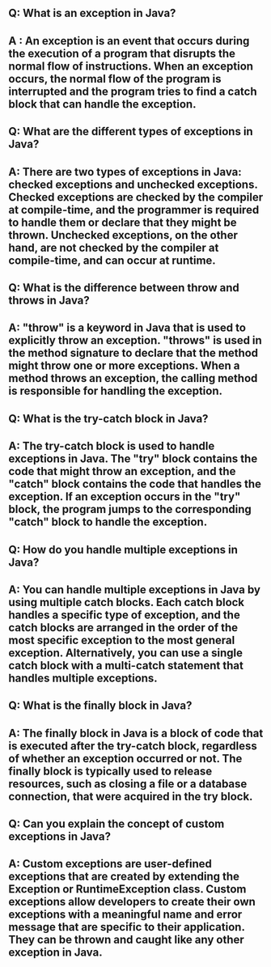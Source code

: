 ## Q: What is an exception in Java?

A : 
An exception is an event that occurs during the execution of a program that disrupts the normal flow of instructions. When an exception occurs, the normal flow of the program is interrupted and the program tries to find a catch block that can handle the exception.
---
## Q: What are the different types of exceptions in Java?
A: 
There are two types of exceptions in Java: checked exceptions and unchecked exceptions. Checked exceptions are checked by the compiler at compile-time, and the programmer is required to handle them or declare that they might be thrown. Unchecked exceptions, on the other hand, are not checked by the compiler at compile-time, and can occur at runtime.
---
## Q: What is the difference between throw and throws in Java?
A: 
"throw" is a keyword in Java that is used to explicitly throw an exception. "throws" is used in the method signature to declare that the method might throw one or more exceptions. When a method throws an exception, the calling method is responsible for handling the exception.
---
## Q: What is the try-catch block in Java?
A: 
The try-catch block is used to handle exceptions in Java. The "try" block contains the code that might throw an exception, and the "catch" block contains the code that handles the exception. If an exception occurs in the "try" block, the program jumps to the corresponding "catch" block to handle the exception.
---
## Q: How do you handle multiple exceptions in Java?
A: 
You can handle multiple exceptions in Java by using multiple catch blocks. Each catch block handles a specific type of exception, and the catch blocks are arranged in the order of the most specific exception to the most general exception. Alternatively, you can use a single catch block with a multi-catch statement that handles multiple exceptions.
---
## Q: What is the finally block in Java?
A: 
The finally block in Java is a block of code that is executed after the try-catch block, regardless of whether an exception occurred or not. The finally block is typically used to release resources, such as closing a file or a database connection, that were acquired in the try block.
---
## Q: Can you explain the concept of custom exceptions in Java?
A: 
Custom exceptions are user-defined exceptions that are created by extending the Exception or RuntimeException class. Custom exceptions allow developers to create their own exceptions with a meaningful name and error message that are specific to their application. They can be thrown and caught like any other exception in Java.
---
